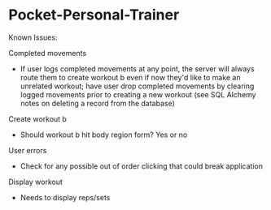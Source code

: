 # Pocket-Personal-Trainer
Known Issues: 

Completed movements
- If user logs completed movements at any point, the server will always route them to create workout b even if now they'd like to make an unrelated workout; have user drop completed movements by clearing logged movements prior to creating a new workout (see SQL Alchemy notes on deleting a record from the database)

Create workout b
- Should workout b hit body region form? Yes or no

User errors
- Check for any possible out of order clicking that could break application

Display workout
- Needs to display reps/sets
